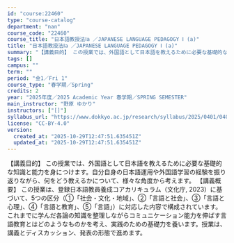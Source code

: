 ```yaml
---
id: "course:22460"
type: "course-catalog"
department: "nan"
course_code: "22460"
course_title: "日本語教授法Ⅰa ／JAPANESE LANGUAGE PEDAGOGY Ⅰ (a)"
title: "日本語教授法Ⅰa ／JAPANESE LANGUAGE PEDAGOGY Ⅰ (a)"
summary: "【講義目的】 この授業では、外国語として日本語を教えるために必要な基礎的な知識と能力を身につけます。自分自身の日本語運用や外国語学習の経験を振り返りながら、何をどう教えるかについて、様々な角度から考えます。 【講義概要】 この授業は、登録日…"
tags: []
campus: ""
term: ""
period: "金1／Fri 1"
course_type: "春学期／Spring"
credits: 2
year: "2025年度／2025 Academic Year 春学期／SPRING SEMESTER"
main_instructor: "野原 ゆかり"
instructors: ["[]"]
syllabus_url: "https://www.dokkyo.ac.jp/research/syllabus/2025/0401/0401_22460_ja_JP.html"
license: "CC-BY-4.0"
version:
  created_at: "2025-10-29T12:47:51.635451Z"
  updated_at: "2025-10-29T12:47:51.635451Z"
---
```

【講義目的】 この授業では、外国語として日本語を教えるために必要な基礎的な知識と能力を身につけます。自分自身の日本語運用や外国語学習の経験を振り返りながら、何をどう教えるかについて、様々な角度から考えます。 【講義概要】 この授業は、登録日本語教員養成コアカリキュラム（文化庁, 2023）に基づいて、5つの区分（①「社会・文化・地域」、②「言語と社会」、③「言語と心理」、④「言語と教育」、⑤「言語」）に対応した内容で構成されています。これまでに学んだ各論の知識を整理しながらコミュニケーション能力を伸ばす言語教育とはどのようなものかを考え、実践のための基礎力を養います。授業は、講義とディスカッション、発表の形態で進めます。
